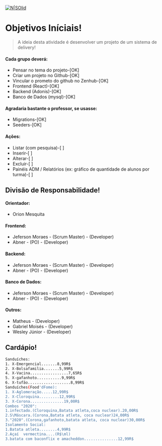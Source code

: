 [![N|SOlid](https://1.bp.blogspot.com/-nGVhzxGtuyM/X0ccRbQb1bI/AAAAAAAAAzA/-fIqsO-6zhEy1Ch9x6cgzpbWZE99_V1tgCLcBGAsYHQ/s305/button_foodd-fome.png)](https://github.com/PI-IESB/P-I)

# Objetivos Iníciais!
> A ideia desta atividade é desenvolver um projeto de um sistema de delivery!
#### Cada grupo deverá: 

- Pensar no tema do projeto-[OK]
- Criar um projeto no Github-[OK]
- Vincular o prometo do github no Zenhub-[OK]
- Frontend (React)-[OK]
- Backend (Adonis)-[OK]
- Banco de Dados (mysql)-[OK]

#### Agradaria bastante o professor, se usasse: 
- Migrations-[OK]
- Seeders-[OK]

#### Ações:
- Listar (com pesquisa)-[  ]
- Inserir-[  ]
- Alterar-[  ]
- Excluir-[  ]
- Painéis ADM / Relatórios (ex: gráfico de quantidade de alunos por turma)-[  ]

## Divisão de Responsabilidade!

#### Orientador:
- Orion Mesquita
#### Frontend:
- Jeferson Moraes - (Scrum Master) - (Developer)
- Abner - (PO) - (Developer)
#### Backend:
- Jeferson Moraes - (Scrum Master) - (Developer)
- Abner - (PO) - (Developer)
#### Banco de Dados:
- Jeferson Moraes - (Scrum Master) - (Developer)
- Abner - (PO) - (Developer)
#### Outros:
- Matheus - (Developer)
- Gabriel Moisés - (Developer) 
- Wesley Júnior - (Developer) 

## Cardápio!

```sh
Sanduíches:
1. X-Emergencial.......8,99R$
2. X-Bolsafamilia.......5,99R$
4. X-Vacina.................7,65R$
5. X-gafanhoto...........9,99R$
6. X-tufão...................8,99R$
Sanduíches(Food'dFome):
1. X-Aglomeração.....12,99R$
2. X-Cloroquina.........12,99R$
3. X-Corona...............19,00R$
Combos "2020":
1.infectado.(Cloroquina,Batata atleta,coca nuclear).20,00R$
2.S\Máscara.(Corona,Batata atleta, coca nuclear)24,00R$
3."2020".(Corona,gafanhoto,batata atleta, coca nuclear)30,00R$
Isolamento Social:
1.Batata atleta........4,99R$
2.Açaí  vermectina....(R$\ml)
3.batata com baconflix e amacheddon...............12,99R$
```

